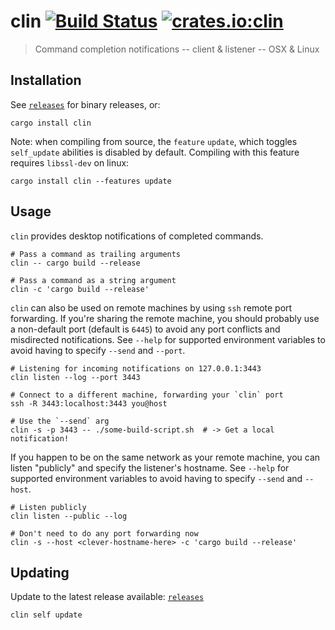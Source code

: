 # clin [![Build Status](https://travis-ci.org/jaemk/clin.svg?branch=master)](https://travis-ci.org/jaemk/clin) [![crates.io:clin](https://img.shields.io/crates/v/clin.svg?label=clin)](https://crates.io/crates/clin)

> Command completion notifications -- client & listener -- OSX & Linux

## Installation

See [`releases`](https://github.com/jaemk/clin/releases) for binary releases, or:

```
cargo install clin
```

Note: when compiling from source, the `feature` `update`, which toggles `self_update` abilities is disabled by default.
Compiling with this feature requires `libssl-dev` on linux:

```
cargo install clin --features update
```

## Usage

`clin` provides desktop notifications of completed commands.

```
# Pass a command as trailing arguments
clin -- cargo build --release

# Pass a command as a string argument
clin -c 'cargo build --release'
```

`clin` can also be used on remote machines by using `ssh` remote port forwarding.
If you're sharing the remote machine, you should probably use a non-default port (default is `6445`)
to avoid any port conflicts and misdirected notifications. See `--help` for supported environment
variables to avoid having to specify `--send` and `--port`.

```
# Listening for incoming notifications on 127.0.0.1:3443
clin listen --log --port 3443

# Connect to a different machine, forwarding your `clin` port
ssh -R 3443:localhost:3443 you@host

# Use the `--send` arg
clin -s -p 3443 -- ./some-build-script.sh  # -> Get a local notification!
```

If you happen to be on the same network as your remote machine, you can listen "publicly" and specify the listener's hostname.
See `--help` for supported environment variables to avoid having to specify `--send` and `--host`.

```
# Listen publicly
clin listen --public --log

# Don't need to do any port forwarding now
clin -s --host <clever-hostname-here> -c 'cargo build --release'
```

## Updating

Update to the latest release available: [`releases`](https://github.com/jaemk/clin/releases)

```
clin self update
```

